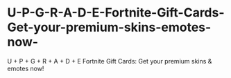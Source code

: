 # U-P-G-R-A-D-E-Fortnite-Gift-Cards-Get-your-premium-skins-emotes-now-
U + P + G + R + A + D + E Fortnite Gift Cards: Get your premium skins &amp; emotes now!
